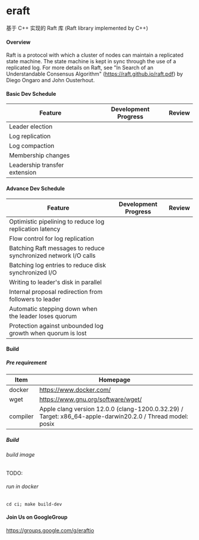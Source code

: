 # eraft
基于 C++ 实现的 Raft 库 (Raft library implemented by C++)

#### Overview

Raft is a protocol with which a cluster of nodes can maintain a replicated state machine. The state machine is kept in sync through the use of a replicated log. For more details on Raft, see "In Search of an Understandable Consensus Algorithm" (https://raft.github.io/raft.pdf) by Diego Ongaro and John Ousterhout.

#### Basic Dev Schedule

| Feature                       | Development Progress | Review |
| ----------------------------- | -------------------- | ------ |
| Leader election               |                      |        |
| Log replication               |                      |        |
| Log compaction                |                      |        |
| Membership changes            |                      |        |
| Leadership transfer extension |                      |        |

#### Advance Dev Schedule

| Feature                                                      | Development Progress | Review |
| ------------------------------------------------------------ | -------------------- | ------ |
| Optimistic pipelining to reduce log replication latency      |                      |        |
| Flow control for log replication                             |                      |        |
| Batching Raft messages to reduce synchronized network I/O calls |                      |        |
| Batching log entries to reduce disk synchronized I/O         |                      |        |
| Writing to leader's disk in parallel                         |                      |        |
| Internal proposal redirection from followers to leader       |                      |        |
| Automatic stepping down when the leader loses quorum         |                      |        |
| Protection against unbounded log growth when quorum is lost  |                      |        |

#### Build

##### Pre requirement

| Item     | Homepage                                                     |
| -------- | ------------------------------------------------------------ |
| docker   | https://www.docker.com/                                      |
| wget     | https://www.gnu.org/software/wget/                           |
| compiler | Apple clang version 12.0.0 (clang-1200.0.32.29) / Target: x86_64-apple-darwin20.2.0 / Thread model: posix |

##### Build

###### build image
TODO:

###### run in docker
```
cd ci; make build-dev
```

#### Join Us on GoogleGroup

https://groups.google.com/g/eraftio

